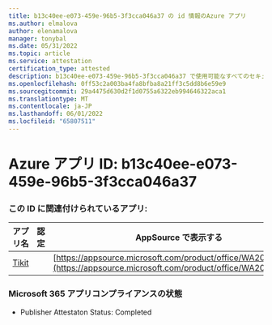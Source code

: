 ```yaml
---
title: b13c40ee-e073-459e-96b5-3f3cca046a37 の id 情報のAzure アプリ
ms.author: elmalova
author: elenamalova
manager: tonybal
ms.date: 05/31/2022
ms.topic: article
ms.service: attestation
certification_type: attested
description: b13c40ee-e073-459e-96b5-3f3cca046a37 で使用可能なすべてのセキュリティとコンプライアンス情報。
ms.openlocfilehash: 0ff53c2a003ba4fa8bfba8a21ff3c5dd8b6e59e9
ms.sourcegitcommit: 29a4475d630d2f1d0755a6322eb994646322aca1
ms.translationtype: MT
ms.contentlocale: ja-JP
ms.lasthandoff: 06/01/2022
ms.locfileid: "65807511"
---
```

# <a name="azure-app-id-b13c40ee-e073-459e-96b5-3f3cca046a37"></a>Azure アプリ ID: b13c40ee-e073-459e-96b5-3f3cca046a37


### <a name="apps-associated-with-this-id"></a>この ID に関連付けられているアプリ:
| **アプリ名** | **認定** | **AppSource で表示する** |
|--------------|---------------|-----------------------|
| [Tikit](../forward/WA200002602.md) |  | [https://appsource.microsoft.com/product/office/WA200002602](https://appsource.microsoft.com/product/office/WA200002602) |

### <a name="microsoft-365-app-compliance-status"></a>Microsoft 365 アプリコンプライアンスの状態
- Publisher Attestaton Status: Completed
